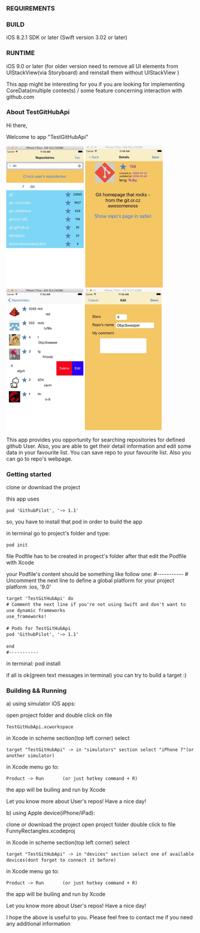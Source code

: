 

### REQUIREMENTS ###


### BUILD ###
iOS 8.2.1 SDK or later
(Swift version 3.02 or later)


### RUNTIME ###
iOS 9.0 or later 
(for older version need to remove all UI elements from UIStackView(via Storyboard) and reinstall them without UIStackView )

This app might be interesting for you if you are looking for implementing CoreData(multiple contexts) / some feature concerning interaction with github.com


### About TestGitHubApi ###

Hi there,

Welcome to app "TestGitHubApi"

![screenshot](https://github.com/PROudoxa/portfolioAlexVoronov2/blob/master/github1.jpg)
![screenshot](https://github.com/PROudoxa/portfolioAlexVoronov2/blob/master/github2.jpg)
![screenshot](https://github.com/PROudoxa/portfolioAlexVoronov2/blob/master/github3.jpg)
![screenshot](https://github.com/PROudoxa/portfolioAlexVoronov2/blob/master/github4.jpg)

This app provides you opportunity for searching repositories for defined github User. Also, you are able to get their detail information and edit some data in your favourite list.
You can save repo to your favourite list. Also you can go to repo's webpage.


### Getting started ###

clone or download the project

this app uses

    pod 'GithubPilot', '~> 1.1'

so, you have to install that pod in order to build the app

in terminal go to project's folder and type:

    pod init

file Podfile has to be created in progect's folder
after that edit the Podfile with Xcode

your Podfile's content should be something like follow one: 
    #-----------
    # Uncomment the next line to define a global platform for your project
    platform :ios, '9.0'

    target 'TestGitHubApi' do
    # Comment the next line if you're not using Swift and don't want to use dynamic frameworks
    use_frameworks!

    # Pods for TestGitHubApi
    pod 'GithubPilot', '~> 1.1'

    end
    #-----------

in terminal:
    pod install

if all is ok(green text messages in terminal)
you can try to build a target :)

### Building && Running ###

a) using simulator iOS apps:

open project folder and double click on file

    TestGitHubApi.xcworkspace

in Xcode in scheme section(top left corner) select

    target "TestGitHubApi" -> in "simulators" section select "iPhone 7"(or another simulator)

in Xcode menu go to:

    Product -> Run       (or just hotkey command + R)

the app will be builing and run by Xcode

Let you know more about User's repos!
Have a nice day!


b) using Apple device(iPhone/iPad):

clone or download the project
open project folder
double click to file FunnyRectangles.xcodeproj

in Xcode in scheme section(top left corner) select

    target "TestGitHubApi" -> in "devices" section select one of available devices(dont forget to connect it before)

in Xcode menu go to:

    Product -> Run       (or just hotkey command + R)

the app will be builing and run by Xcode

Let you know more about User's repos!
Have a nice day!


I hope the above is useful to you.
Please feel free to contact me if you need any additional information
